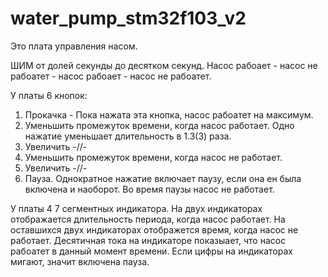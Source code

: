 # water_pump_stm32f103_v2

Это плата управления насом. 

ШИМ от долей секунды до десятком секунд. Насос рабоает - насос не рабоатет - насос рабоает - насос не рабоатет.

У платы 6 кнопок:
1) Прокачка - Пока нажата эта кнопка, насос рабоатет на максимум.
2) Уменьшить промежуток времени, когда насос работает. Одно нажатие уменьшает длительность в 1.3(3) раза.
3) Увеличить -//-
4) Уменьшить промежуток времени, когда насос не работает.
5) Увеличить -//-
6) Пауза. Однократное нажатие включает паузу, если она ен была включена и наоборот. Во время паузы насос не работает.

У платы 4 7 сегментных индикатора. На двух индикаторах отображается длительность периода, когда насос работает. 
На оставшихся двух индикаторах отображется время, когда насос не работает. Десятичная тока на индикаторе показыает,
что насос рабоатет в данный момент времени. Если цифры на индикаторах мигают, значит включена пауза.
